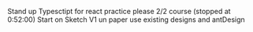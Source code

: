 Stand up
Typesctipt for react practice please 2/2 course (stopped at 0:52:00)
Start on Sketch V1 un paper use existing designs and antDesign